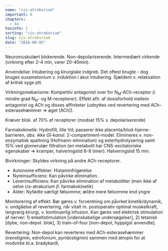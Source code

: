 ```yaml
---
name: "cis-atrakurium"
important: 0
chapters:  
  - 44
hasinfo: 1
sorting: "cis-atrakurium"
slug: cis-atrakurium
date: "2016-06-05"
---
```


Neuromuskulært blokerende. Non-depolariserende. Intermediært virkende (virkning efter 2-4 min, varer 20-40min).

Anvendelse: Intubering og kirurgiske indgreb. Det oftest brugte - dog bruges suxametonium v. induktion i akut intubering. Sjældent v. relaksation af kritisk syge ptt.

Virkningsmekanisme: Kompetitiv antagonist over for N<sub>M</sub>-ACh-receptor (i mindre grad N<sub>N</sub>- og M-receptorer). Effekt afh. af dosisforhold mellem antagonist og ACh og disses affiniteter (udnyttes ved revertering med ACh-esterasehæmmer => øget [ACh]).

Kræver blok. af 70% af receptorer (modsat 15% v. depolariserende)

Farmakokinetik: Hydrofilt, lille Vd; passerer ikke placenta/blod-hjerne-barrieren, <em>abs. ikke GI-kanal</em>. 2-compartment-model. Elimineres v. non-enzymatisk spaltning (Hofmann-elimination) og esterhydrolysering samt 15% ved glomerulær filtration (en metabolit har CNS-excitatoriske egenskaber => kramper, halveringstid 6-8 timer). Halveringstid 15 min.

Bivirkninger: Skyldes virkning på andre ACh-receptorer. <ul><li>Autonome effekter: Histaminfrigørelse</li><li>Nyreinsufficiens: Kan påvirke elimination.</li><li>Leverinsufficiens: Kan påvirke elimination af metabolitter (men ikke af selve cis-atrakurium jf. farmakokinetik)</li><li>Alder: Nyfødte særligt følsomme; ældre mere følsomme end yngre</li></ul>

Monitorering af effekt: Bør gøres v. forventning om påvrket kinetik/dynamik, v. undgåelse af revertering, når vitalt m. postoperativ optimal muskelkraft, langvarig kirurgi, v. kontinuerlig infusion. Kan gøres ved elektrisk stimulation af nerver: 1) enkeltstimulation [videnskabelige undersøgelser], 2) tetanisk [dybe, non-depol. blok], 3) train-of-four [non-depol, hyppigst anvendte].

Revertering: Non-depol kan reverteres med ACh-esterasehæmmer (neostigmin, edrofonium, pyridostigmin) sammen med atropin for at modvirke bl.a. bradykardi,
